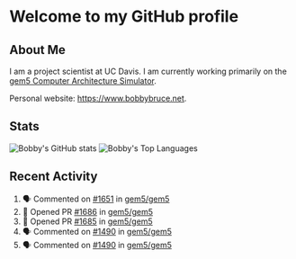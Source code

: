 # Welcome to my GitHub profile

## About Me

I am a project scientist at UC Davis. I am currently working primarily on the [gem5 Computer Architecture Simulator](https://github.com/gem5).

Personal website: <https://www.bobbybruce.net>.

## Stats

![Bobby's GitHub stats](https://github-readme-stats.vercel.app/api?username=bobbyrbruce&show_icons=true&theme=responsive&include_all_commits=true&count_private=true&show=reviews&disable_animations=true)
![Bobby's Top Languages ](https://github-readme-stats.vercel.app/api/top-langs/?username=bobbyrbruce&layout=compact&theme=responsive&count_private=true&langs_count=10&disable_animations=true)

## Recent Activity

<!--START_SECTION:activity-->
1. 🗣 Commented on [#1651](https://github.com/gem5/gem5/pull/1651#issuecomment-2422875986) in [gem5/gem5](https://github.com/gem5/gem5)
2. 💪 Opened PR [#1686](https://github.com/gem5/gem5/pull/1686) in [gem5/gem5](https://github.com/gem5/gem5)
3. 💪 Opened PR [#1685](https://github.com/gem5/gem5/pull/1685) in [gem5/gem5](https://github.com/gem5/gem5)
4. 🗣 Commented on [#1490](https://github.com/gem5/gem5/pull/1490#issuecomment-2422750239) in [gem5/gem5](https://github.com/gem5/gem5)
5. 🗣 Commented on [#1490](https://github.com/gem5/gem5/pull/1490#issuecomment-2422736737) in [gem5/gem5](https://github.com/gem5/gem5)
<!--END_SECTION:activity-->

